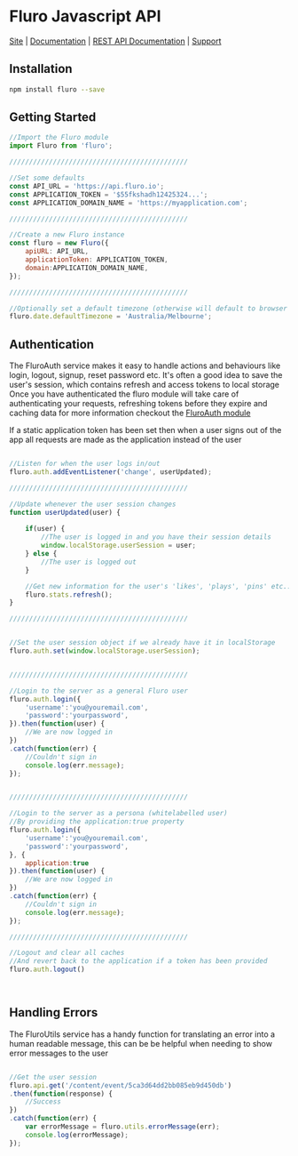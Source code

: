 


# Fluro Javascript API

[Site](https://fluro.io) |
[Documentation](https://fluro-developers.github.io/fluro/) |
[REST API Documentation](https://developer.fluro.io) |
[Support](https://support.fluro.io)


## Installation

```bash
npm install fluro --save
```


## Getting Started

```js
//Import the Fluro module
import Fluro from 'fluro';

/////////////////////////////////////////////

//Set some defaults 
const API_URL = 'https://api.fluro.io';
const APPLICATION_TOKEN = '$55fkshadh12425324...';
const APPLICATION_DOMAIN_NAME = 'https://myapplication.com'; 

/////////////////////////////////////////////

//Create a new Fluro instance
const fluro = new Fluro({
    apiURL: API_URL,
    applicationToken: APPLICATION_TOKEN,
    domain:APPLICATION_DOMAIN_NAME,
});

/////////////////////////////////////////////

//Optionally set a default timezone (otherwise will default to browser clock timezone)
fluro.date.defaultTimezone = 'Australia/Melbourne';

```


## Authentication
The FluroAuth service makes it easy to handle actions and behaviours like login, logout, signup, reset password etc.
It's often a good idea to save the user's session, which contains refresh and access tokens to local storage
Once you have authenticated the fluro module will take care of authenticating your requests, refreshing tokens before they expire and caching data
for more information checkout the [FluroAuth module](https://fluro-developers.github.io/fluro/FluroAuth.html)

If a static application token has been set then when a user signs out of the app all requests are made as the application instead of the user

```js

//Listen for when the user logs in/out
fluro.auth.addEventListener('change', userUpdated);

/////////////////////////////////////////////

//Update whenever the user session changes
function userUpdated(user) {
    
    if(user) {
    	//The user is logged in and you have their session details
    	window.localStorage.userSession = user;
    } else {
    	//The user is logged out
    }

    //Get new information for the user's 'likes', 'plays', 'pins' etc..
    fluro.stats.refresh();
}

/////////////////////////////////////////////


//Set the user session object if we already have it in localStorage
fluro.auth.set(window.localStorage.userSession);


/////////////////////////////////////////////

//Login to the server as a general Fluro user
fluro.auth.login({
	'username':'you@youremail.com',
	'password':'yourpassword',
}).then(function(user) {
	//We are now logged in
})
.catch(function(err) {
	//Couldn't sign in
	console.log(err.message);
});


/////////////////////////////////////////////

//Login to the server as a persona (whitelabelled user)
//By providing the application:true property
fluro.auth.login({
	'username':'you@youremail.com',
	'password':'yourpassword',
}, {
	application:true
}).then(function(user) {
	//We are now logged in
})
.catch(function(err) {
	//Couldn't sign in
	console.log(err.message);
});

/////////////////////////////////////////////

//Logout and clear all caches
//And revert back to the application if a token has been provided
fluro.auth.logout()




```


## Handling Errors
The FluroUtils service has a handy function for translating an error into a human readable message, this can be 
be helpful when needing to show error messages to the user
```js

//Get the user session
fluro.api.get('/content/event/5ca3d64dd2bb085eb9d450db')
.then(function(response) {
	//Success
})
.catch(function(err) {
	var errorMessage = fluro.utils.errorMessage(err);
	console.log(errorMessage);
});




```
